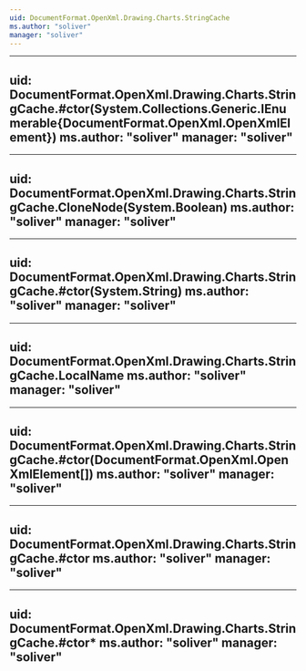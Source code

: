 ```yaml
---
uid: DocumentFormat.OpenXml.Drawing.Charts.StringCache
ms.author: "soliver"
manager: "soliver"
---
```


---
uid: DocumentFormat.OpenXml.Drawing.Charts.StringCache.#ctor(System.Collections.Generic.IEnumerable{DocumentFormat.OpenXml.OpenXmlElement})
ms.author: "soliver"
manager: "soliver"
---

---
uid: DocumentFormat.OpenXml.Drawing.Charts.StringCache.CloneNode(System.Boolean)
ms.author: "soliver"
manager: "soliver"
---

---
uid: DocumentFormat.OpenXml.Drawing.Charts.StringCache.#ctor(System.String)
ms.author: "soliver"
manager: "soliver"
---

---
uid: DocumentFormat.OpenXml.Drawing.Charts.StringCache.LocalName
ms.author: "soliver"
manager: "soliver"
---

---
uid: DocumentFormat.OpenXml.Drawing.Charts.StringCache.#ctor(DocumentFormat.OpenXml.OpenXmlElement[])
ms.author: "soliver"
manager: "soliver"
---

---
uid: DocumentFormat.OpenXml.Drawing.Charts.StringCache.#ctor
ms.author: "soliver"
manager: "soliver"
---

---
uid: DocumentFormat.OpenXml.Drawing.Charts.StringCache.#ctor*
ms.author: "soliver"
manager: "soliver"
---
